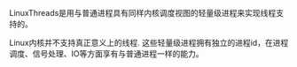 LinuxThreads是用与普通进程具有同样内核调度视图的轻量级进程来实现线程支持的。

Linux内核并不支持真正意义上的线程. 这些轻量级进程拥有独立的进程id，在进程调度、信号处理、IO等方面享有与普通进程一样的能力。